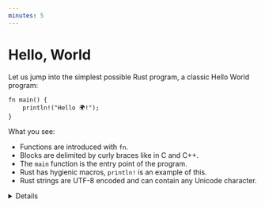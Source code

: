 ```yaml
---
minutes: 5
---
```


# Hello, World

Let us jump into the simplest possible Rust program, a classic Hello World
program:

```rust,editable
fn main() {
    println!("Hello 🌍!");
}
```

What you see:

- Functions are introduced with `fn`.
- Blocks are delimited by curly braces like in C and C++.
- The `main` function is the entry point of the program.
- Rust has hygienic macros, `println!` is an example of this.
- Rust strings are UTF-8 encoded and can contain any Unicode character.

<details>

This slide tries to make the students comfortable with Rust code. They will see
a ton of it over the next four days so we start small with something familiar.

Key points:

- Rust is very much like other languages in the C/C++/Java tradition. It is
  imperative and it doesn't try to reinvent things unless absolutely necessary.

- Rust is modern with full support for things like Unicode.

- Rust uses macros for situations where you want to have a variable number of
  arguments (no function [overloading](../control-flow-basics/functions.md)).

- Macros being 'hygienic' means they don't accidentally capture identifiers from
  the scope they are used in. Rust macros are actually only
  [partially hygienic](https://veykril.github.io/tlborm/decl-macros/minutiae/hygiene.html).

- Rust is multi-paradigm. For example, it has powerful
  [object-oriented programming features](https://doc.rust-lang.org/book/ch17-00-oop.html),
  and, while it is not a functional language, it includes a range of
  [functional concepts](https://doc.rust-lang.org/book/ch13-00-functional-features.html).

</details>
